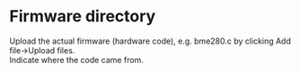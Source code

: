 # Firmware directory
Upload the actual firmware (hardware code), e.g. bme280.c by clicking Add file->Upload files.   
Indicate where the code came from.
